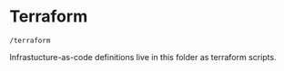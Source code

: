# Terraform

`/terraform`

Infrastucture-as-code definitions live in this folder as terraform scripts.
